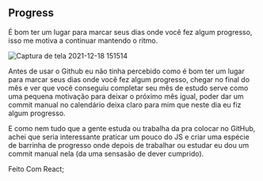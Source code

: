 
## Progress
É bom ter um lugar para marcar seus dias onde você fez algum progresso, isso me motiva a continuar mantendo o ritmo.

![Captura de tela 2021-12-18 151514](https://user-images.githubusercontent.com/88716893/146652254-b83f90f8-6b0b-442c-8cd7-78e205f7c023.jpg)

Antes de usar o Github eu não tinha percebido como é bom ter um lugar para marcar seus dias onde você fez algum progresso, chegar no final do mês e ver que você conseguiu completar seu mês de estudo serve como uma pequena motivação para deixar o próximo mês igual, poder dar um commit manual no calendário deixa claro para mim que neste dia eu fiz algum progresso.

E como nem tudo que a gente estuda ou trabalha da pra colocar no GitHub, achei que seria interessante praticar um pouco do JS e criar uma espécie de barrinha de progresso onde depois de trabalhar ou estudar eu dou um commit manual nela (da uma sensasão de dever cumprido).

Feito Com React;

